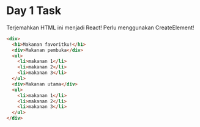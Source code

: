 # Day 1 Task

Terjemahkan HTML ini menjadi React! Perlu menggunakan CreateElement!

```html
<div>
  <h1>Makanan favoritku!</h1>
  <div>Makanan pembuka</div>
  <ul>
    <li>makanan 1</li>
    <li>makanan 2</li>
    <li>makanan 3</li>
  </ul>
  <div>Makanan utama</div>
  <ul>
    <li>makanan 1</li>
    <li>makanan 2</li>
    <li>makanan 3</li>
  </ul>
</div>
```
